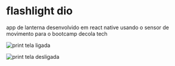 # flashlight dio
app de lanterna desenvolvido em react native usando o sensor de movimento para o bootcamp decola tech

![print tela ligada](https://user-images.githubusercontent.com/60395738/174854831-19bdf384-6822-4296-9d87-91fd7e5f5084.jpeg)

![print tela desligada](https://user-images.githubusercontent.com/60395738/174854912-62a12e9b-1617-47df-9993-f1368726d947.jpeg)
